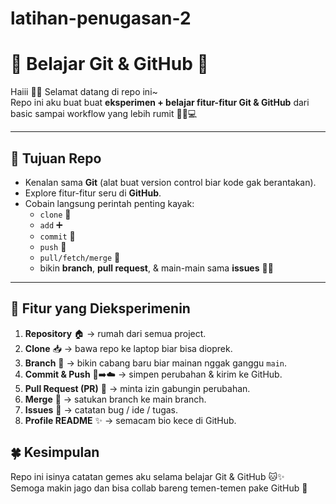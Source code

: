 # latihan-penugasan-2
# 🌸 Belajar Git & GitHub 🌸

Haiii 👋✨ Selamat datang di repo ini~  
Repo ini aku buat buat **eksperimen + belajar fitur-fitur Git & GitHub** dari basic sampai workflow yang lebih rumit 🐱‍👤💻

---

## 🎯 Tujuan Repo
- Kenalan sama **Git** (alat buat version control biar kode gak berantakan).
- Explore fitur-fitur seru di **GitHub**.
- Cobain langsung perintah penting kayak:
  - `clone` 🐾
  - `add` ➕
  - `commit` 📝
  - `push` 🚀
  - `pull/fetch/merge` 🔄
  - bikin **branch**, **pull request**, & main-main sama **issues** 🐛✨

---

## 🧩 Fitur yang Dieksperimenin
1. **Repository** 🏠 → rumah dari semua project.
2. **Clone** 📥 → bawa repo ke laptop biar bisa dioprek.
3. **Branch** 🌿 → bikin cabang baru biar mainan nggak ganggu `main`.
4. **Commit & Push** 📝➡️☁️ → simpen perubahan & kirim ke GitHub.
5. **Pull Request (PR)** 💌 → minta izin gabungin perubahan.
6. **Merge** 🤝 → satukan branch ke main branch.
7. **Issues** 🐞 → catatan bug / ide / tugas.
8. **Profile README** ✨ → semacam bio kece di GitHub.


## 🍀 Kesimpulan
Repo ini isinya catatan gemes aku selama belajar Git & GitHub 🐱✨  
Semoga makin jago dan bisa collab bareng temen-temen pake GitHub 💖